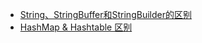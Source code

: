 - [String、StringBuffer和StringBuilder的区别](/java/String、StringBuffer和StringBuilder的区别.md)
- [HashMap & Hashtable 区别](/java/HashMap&Hashtable.md)
